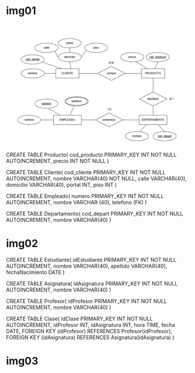 # img01

![img01](./img01.png)

CREATE TABLE Producto(
    cod_producto PRIMARY_KEY INT NOT NULL AUTOINCREMENT,
    precio INT NOT NULL
)

CREATE TABLE Cliente(
    cod_cliente PRIMARY_KEY INT NOT NULL AUTOINCREMENT,
    nombre VARCHAR(40) NOT NULL,
    calle VARCHAR(40),
    domicilio VARCHAR(40),
    portal INT,
    piso INT
)

CREATE TABLE Empleado(
    numero PRIMARY_KEY INT NOT NULL AUTOINCREMENT,
    nombre VARCHAR (40),
    telefono (FK)
)

CREATE TABLE Departamento(
    cod_depart PRIMARY_KEY INT NOT NULL AUTOINCREMENT,
    nombre VARCHAR(40)
)

# img02

CREATE TABLE Estudiante(
    idEstudiante PRIMARY_KEY INT NOT NULL AUTOINCREMENT,
    nombre VARCHAR(40),
    apellido VARCHAR(40),
    fechaNacimiento DATE
)

CREATE TABLE Asignatura(
    idAsignatura PRIMARY_KEY INT NOT NULL AUTOINCREMENT,
    nombre VARCHAR(40)
)

CREATE TABLE Profesor(
    idProfesor PRIMARY_KEY INT NOT NULL AUTOINCREMENT,
    nombre VARCHAR(40)
)

CREATE TABLE Clase(
    idClase PRIMARY_KEY INT NOT NULL AUTOINCREMENT,
    idProfesor INT,
    idAsignatura INT,
    hora TIME,
    fecha DATE,
    FOREIGN KEY (idProfesor) REFERENCES Profesor(idProfesor),
    FOREIGN KEY (idAsignatura) REFERENCES Asignatura(idAsignatura)
)

# img03
